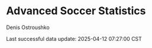 # Advanced Soccer Statistics
Denis Ostroushko

<!-- gfm -->

Last successful data update: 2025-04-12 07:27:00 CST

